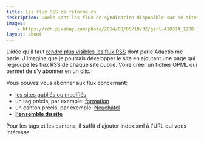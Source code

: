 ```yaml
---
title: Les flux RSS de reforme.ch
description: Quels sont les flux de syndication disponible sur ce site?
images:
    - https://cdn.pixabay.com/photo/2014/08/05/10/32/girl-410334_1280.jpg
layout: about
---
```


L'idée qu'il faut [rendre plus visibles les flux RSS](https://adactio.com/journal/17095) dont parle Adactio me parle.
J'imagine que je pourrais développer le site en ajoutant une page qui regroupe les flux RSS de chaque site publié.
Voire créer un fichier OPML qui permet de s'y abonner en un clic.

Vous pouvez vous abonner aux flux concernant:

- [les sites publiés ou modifiés](/sites/index.xml "Flux RSS des sites publiés ou modifiés chez reforme.ch")
- un tag précis, par exemple: [formation](https://reforme.ch/tags/formation/index.xml "Flux RSS spécifique à la formation")
- un canton précis, par exemple: [Neuchâtel](https://reforme.ch/cantons/neuchatel/index.xml "Flux RSS du canton de Neuchâtel")
- [**l'ensemble du site**](/index.xml "Flux RSS de reforme.ch")

Pour les tags et les cantons, il suffit d'ajouter index.xml à l'URL qui vous intéresse.